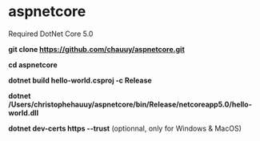 # aspnetcore

Required DotNet Core 5.0

**git clone https://github.com/chauuy/aspnetcore.git**

**cd aspnetcore**

**dotnet build hello-world.csproj -c Release** 

**dotnet /Users/christophehauuy/aspnetcore/bin/Release/netcoreapp5.0/hello-world.dll**

**dotnet dev-certs https --trust** (optionnal, only for Windows & MacOS)
